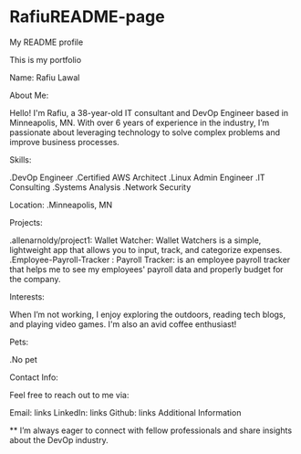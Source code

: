 # RafiuREADME-page
My README profile

This is my portfolio

Name: Rafiu Lawal

About Me:

  Hello! I'm Rafiu, a 38-year-old IT consultant and DevOp Engineer based in Minneapolis, MN. With over 6 years of experience in the industry, I’m passionate about leveraging technology to solve complex problems and improve business processes.

Skills:

  .DevOp Engineer
  .Certified AWS Architect
  .Linux Admin Engineer
  .IT Consulting
  .Systems Analysis
  .Network Security

Location:
  .Minneapolis, MN

Projects:

  .allenarnoldy/project1:  Wallet Watcher: Wallet Watchers is a simple, lightweight app that allows you to input, track, and categorize   expenses.
  .Employee-Payroll-Tracker :  Payroll Tracker: is an employee payroll tracker that helps me to see my employees' payroll data and   properly budget for the company.

Interests:

  When I’m not working, I enjoy exploring the outdoors, reading tech blogs, and playing video games. I'm also an avid coffee enthusiast!

Pets:

  .No pet

Contact Info:

  Feel free to reach out to me via:

  Email: links
  LinkedIn: links
  Github: links
  Additional Information

 ** I’m always eager to connect with fellow professionals and share insights about the DevOp industry.